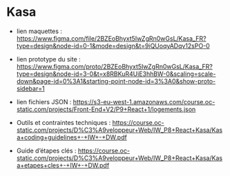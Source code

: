 # Kasa

- lien maquettes : https://www.figma.com/file/2BZEoBhyxt5IwZgRn0wGsL/Kasa_FR?type=design&node-id=0-1&mode=design&t=9iQUoqyADqv12sPO-0

- lien prototype du site : https://www.figma.com/proto/2BZEoBhyxt5IwZgRn0wGsL/Kasa_FR?type=design&node-id=3-0&t=x8RBKuR4UiE3hhBW-0&scaling=scale-down&page-id=0%3A1&starting-point-node-id=3%3A0&show-proto-sidebar=1

- lien fichiers JSON : https://s3-eu-west-1.amazonaws.com/course.oc-static.com/projects/Front-End+V2/P9+React+1/logements.json

- Outils et contraintes techniques : https://course.oc-static.com/projects/D%C3%A9veloppeur+Web/IW_P8+React+Kasa/Kasa+coding+guidelines+-+IW+-+DW.pdf

- Guide d’étapes clés : https://course.oc-static.com/projects/D%C3%A9veloppeur+Web/IW_P8+React+Kasa/Kasa+etapes+cles+-+IW+-+DW.pdf
